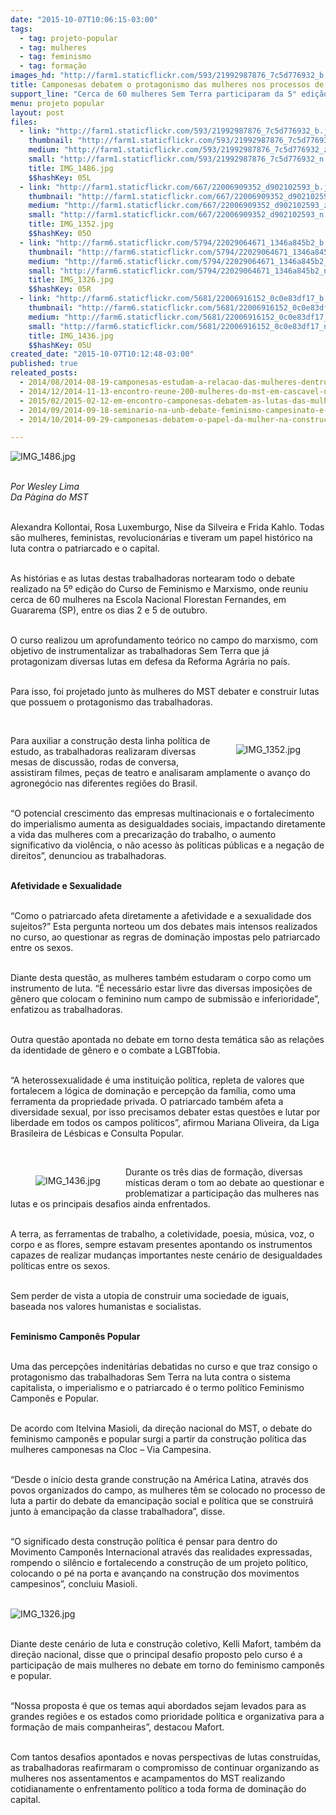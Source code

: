 ```yaml
---
date: "2015-10-07T10:06:15-03:00"
tags:
  - tag: projeto-popular
  - tag: mulheres
  - tag: feminismo
  - tag: formação
images_hd: "http://farm1.staticflickr.com/593/21992987876_7c5d776932_b.jpg"
title: Camponesas debatem o protagonismo das mulheres nos processos de lutas sociais
support_line: "Cerca de 60 mulheres Sem Terra participaram da 5° edição o Curso de Feminismo e Marxismo, na ENFF."
menu: projeto popular
layout: post
files:
  - link: "http://farm1.staticflickr.com/593/21992987876_7c5d776932_b.jpg"
    thumbnail: "http://farm1.staticflickr.com/593/21992987876_7c5d776932_t.jpg"
    medium: "http://farm1.staticflickr.com/593/21992987876_7c5d776932_z.jpg"
    small: "http://farm1.staticflickr.com/593/21992987876_7c5d776932_n.jpg"
    title: IMG_1486.jpg
    $$hashKey: 05L
  - link: "http://farm1.staticflickr.com/667/22006909352_d902102593_b.jpg"
    thumbnail: "http://farm1.staticflickr.com/667/22006909352_d902102593_t.jpg"
    medium: "http://farm1.staticflickr.com/667/22006909352_d902102593_z.jpg"
    small: "http://farm1.staticflickr.com/667/22006909352_d902102593_n.jpg"
    title: IMG_1352.jpg
    $$hashKey: 05O
  - link: "http://farm6.staticflickr.com/5794/22029064671_1346a845b2_b.jpg"
    thumbnail: "http://farm6.staticflickr.com/5794/22029064671_1346a845b2_t.jpg"
    medium: "http://farm6.staticflickr.com/5794/22029064671_1346a845b2_z.jpg"
    small: "http://farm6.staticflickr.com/5794/22029064671_1346a845b2_n.jpg"
    title: IMG_1326.jpg
    $$hashKey: 05R
  - link: "http://farm6.staticflickr.com/5681/22006916152_0c0e83df17_b.jpg"
    thumbnail: "http://farm6.staticflickr.com/5681/22006916152_0c0e83df17_t.jpg"
    medium: "http://farm6.staticflickr.com/5681/22006916152_0c0e83df17_z.jpg"
    small: "http://farm6.staticflickr.com/5681/22006916152_0c0e83df17_n.jpg"
    title: IMG_1436.jpg
    $$hashKey: 05U
created_date: "2015-10-07T10:12:48-03:00"
published: true
releated_posts:
  - 2014/08/2014-08-19-camponesas-estudam-a-relacao-das-mulheres-dentro-e-fora-do-mst.md
  - 2014/12/2014-11-13-encontro-reune-200-mulheres-do-mst-em-cascavel-no-parana.md
  - 2015/02/2015-02-12-em-encontro-camponesas-debatem-as-lutas-das-mulheres-em-alagoas.md
  - 2014/09/2014-09-18-seminario-na-unb-debate-feminismo-campesinato-e-luta-de-classes.md
  - 2014/10/2014-09-29-camponesas-debatem-o-papel-da-mulher-na-construcao-da-reforma-agraria.md

---
```

<p><img alt="IMG_1486.jpg" src="http://farm1.staticflickr.com/593/21992987876_7c5d776932_b.jpg" /></p>

<p><br />
<em>Por Wesley Lima<br />
Da P&agrave;gina do MST</em></p>

<p><br />
Alexandra Kollontai, Rosa Luxemburgo, Nise&nbsp;da Silveira e Frida Kahlo. Todas s&atilde;o mulheres, feministas, revolucion&aacute;rias e tiveram um papel hist&oacute;rico na luta contra o patriarcado e o capital.&nbsp;</p>

<p><br />
As hist&oacute;rias e as lutas destas trabalhadoras nortearam todo o debate realizado na 5&ordm; edi&ccedil;&atilde;o do Curso de Feminismo e Marxismo, onde reuniu cerca de 60 mulheres na Escola Nacional Florestan Fernandes, em Guararema (SP), entre os dias 2 e 5 de outubro.&nbsp;</p>

<p><br />
O curso realizou um aprofundamento te&oacute;rico no campo do marxismo, com objetivo de instrumentalizar as trabalhadoras Sem Terra que j&aacute; protagonizam diversas lutas em defesa da Reforma Agr&aacute;ria no pa&iacute;s.&nbsp;</p>

<p><br />
Para isso, foi projetado junto &agrave;s mulheres do MST debater e construir lutas que possuem o protagonismo das trabalhadoras.&nbsp;</p>

<p>&nbsp;</p>

<figure class="image" style="float:right"><img alt="IMG_1352.jpg" src="http://farm1.staticflickr.com/667/22006909352_d902102593_b.jpg" />
<figcaption></figcaption>
</figure>

<p>Para auxiliar a constru&ccedil;&atilde;o desta linha pol&iacute;tica de estudo, as trabalhadoras realizaram diversas mesas de discuss&atilde;o, rodas de conversa, assistiram filmes, pe&ccedil;as de teatro e analisaram amplamente o avan&ccedil;o do agroneg&oacute;cio nas diferentes regi&otilde;es do Brasil.</p>

<p><br />
&ldquo;O potencial crescimento das empresas multinacionais e o fortalecimento do imperialismo aumenta as desigualdades sociais, impactando diretamente a vida das mulheres com a precariza&ccedil;&atilde;o do trabalho, o aumento significativo da viol&ecirc;ncia, o n&atilde;o acesso &agrave;s pol&iacute;ticas p&uacute;blicas e a nega&ccedil;&atilde;o de direitos&rdquo;, denunciou as trabalhadoras.&nbsp;</p>

<p><br />
<strong>Afetividade e Sexualidade</strong></p>

<p><br />
&ldquo;Como o patriarcado afeta diretamente a afetividade e a sexualidade dos sujeitos?&rdquo; Esta pergunta norteou um dos debates mais intensos realizados no curso, ao questionar as regras de domina&ccedil;&atilde;o impostas pelo patriarcado entre os sexos.</p>

<p><br />
Diante desta quest&atilde;o, as mulheres tamb&eacute;m estudaram o corpo como um instrumento de luta. &ldquo;&Eacute; necess&aacute;rio estar livre das diversas imposi&ccedil;&otilde;es de g&ecirc;nero que colocam o feminino num campo de submiss&atilde;o e inferioridade&rdquo;, enfatizou as trabalhadoras.&nbsp;</p>

<p><br />
Outra quest&atilde;o apontada no debate em torno desta tem&aacute;tica s&atilde;o as rela&ccedil;&otilde;es da identidade de g&ecirc;nero e o combate a LGBTfobia.&nbsp;</p>

<p><br />
&ldquo;A heterossexualidade &eacute; uma institui&ccedil;&atilde;o pol&iacute;tica, repleta de valores que fortalecem a l&oacute;gica de domina&ccedil;&atilde;o e percep&ccedil;&atilde;o da fam&iacute;lia, como uma ferramenta da propriedade privada. O patriarcado tamb&eacute;m afeta a diversidade sexual, por isso precisamos debater estas quest&otilde;es e lutar por liberdade em todos os campos pol&iacute;ticos&rdquo;, afirmou Mariana Oliveira, da Liga Brasileira de L&eacute;sbicas e Consulta Popular.</p>

<p>&nbsp;</p>

<figure class="image" style="float:left"><img alt="IMG_1436.jpg" src="http://farm6.staticflickr.com/5681/22006916152_0c0e83df17_b.jpg" />
<figcaption></figcaption>
</figure>

<p>Durante os tr&ecirc;s dias de forma&ccedil;&atilde;o, diversas m&iacute;sticas deram o tom ao debate ao questionar e problematizar a participa&ccedil;&atilde;o das mulheres nas lutas e os principais desafios ainda enfrentados.&nbsp;</p>

<p><br />
A terra, as ferramentas de trabalho, a coletividade, poesia, m&uacute;sica, voz, o corpo e as flores, sempre estavam presentes apontando os instrumentos capazes de realizar mudan&ccedil;as importantes neste cen&aacute;rio de desigualdades pol&iacute;ticas entre os sexos.&nbsp;</p>

<p><br />
Sem perder de vista a utopia de construir uma sociedade de iguais, baseada nos valores humanistas e socialistas.&nbsp;</p>

<p><br />
<strong>Feminismo Campon&ecirc;s Popular</strong></p>

<p><br />
Uma das percep&ccedil;&otilde;es indenit&aacute;rias debatidas no curso e que traz consigo o protagonismo das trabalhadoras Sem Terra na luta contra o sistema capitalista, o imperialismo e o patriarcado &eacute; o termo pol&iacute;tico Feminismo Campon&ecirc;s e Popular.&nbsp;</p>

<p><br />
De acordo com Itelvina Masioli, da dire&ccedil;&atilde;o nacional do MST, o debate do feminismo campon&ecirc;s e popular surgi a partir da constru&ccedil;&atilde;o pol&iacute;tica das mulheres camponesas na Cloc &ndash; Via Campesina.&nbsp;</p>

<p><br />
&ldquo;Desde o in&iacute;cio desta grande constru&ccedil;&atilde;o na Am&eacute;rica Latina, atrav&eacute;s dos povos organizados do campo, as mulheres t&ecirc;m se colocado no processo de luta a partir do debate da emancipa&ccedil;&atilde;o social e pol&iacute;tica que se construir&aacute; junto &agrave; emancipa&ccedil;&atilde;o da classe trabalhadora&rdquo;, disse.&nbsp;</p>

<p><br />
&ldquo;O significado desta constru&ccedil;&atilde;o pol&iacute;tica &eacute; pensar para dentro do Movimento Campon&ecirc;s Internacional atrav&eacute;s das realidades expressadas, rompendo o sil&ecirc;ncio e fortalecendo a constru&ccedil;&atilde;o de um projeto pol&iacute;tico, colocando o p&eacute; na porta e avan&ccedil;ando na constru&ccedil;&atilde;o dos movimentos campesinos&rdquo;, concluiu Masioli.<br />
&nbsp;</p>

<p><img alt="IMG_1326.jpg" src="http://farm6.staticflickr.com/5794/22029064671_1346a845b2_b.jpg" /></p>

<p><br />
Diante deste cen&aacute;rio de luta e constru&ccedil;&atilde;o coletivo, Kelli Mafort, tamb&eacute;m da dire&ccedil;&atilde;o nacional, disse que o principal desafio proposto pelo curso &eacute; a participa&ccedil;&atilde;o de mais mulheres no debate em torno do feminismo campon&ecirc;s e popular.</p>

<p><br />
&ldquo;Nossa proposta &eacute; que os temas aqui abordados sejam levados para as grandes regi&otilde;es e os estados como prioridade pol&iacute;tica e organizativa para a forma&ccedil;&atilde;o de mais companheiras&rdquo;, destacou Mafort.</p>

<p><br />
Com tantos desafios apontados e novas perspectivas de lutas constru&iacute;das, as trabalhadoras reafirmaram o compromisso de continuar organizando as mulheres nos assentamentos e acampamentos do MST realizando cotidianamente o enfrentamento pol&iacute;tico a toda forma de domina&ccedil;&atilde;o do capital.</p>
